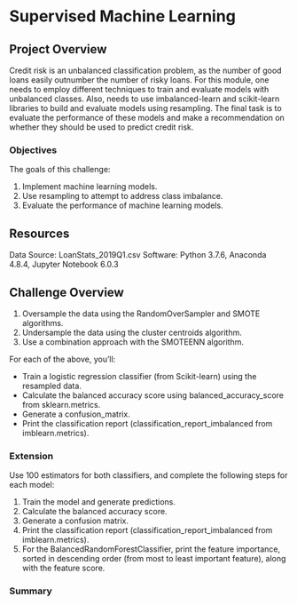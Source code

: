 # Supervised Machine Learning

## Project Overview

Credit risk is an unbalanced classification problem, as the number of good loans easily outnumber the number of risky loans.  For this module, one needs to employ different techniques to train and evaluate models with unbalanced classes. Also, needs to use imbalanced-learn and scikit-learn libraries to build and evaluate models using resampling. The final task is to evaluate the performance of these models and make a recommendation on whether they should be used to predict credit risk.

### Objectives

The goals of this challenge:

1. Implement machine learning models.
2. Use resampling to attempt to address class imbalance.
3. Evaluate the performance of machine learning models.

## Resources

Data Source: LoanStats_2019Q1.csv
Software: Python 3.7.6, Anaconda 4.8.4, Jupyter Notebook 6.0.3

## Challenge Overview

 1. Oversample the data using the RandomOverSampler and SMOTE algorithms.
 2. Undersample the data using the cluster centroids algorithm.
 3. Use a combination approach with the SMOTEENN algorithm.
 
For each of the above, you’ll:
  - Train a logistic regression classifier (from Scikit-learn) using the resampled data.
  - Calculate the balanced accuracy score using balanced_accuracy_score from sklearn.metrics.
  - Generate a confusion_matrix.
  - Print the classification report (classification_report_imbalanced from imblearn.metrics).

### Extension

Use 100 estimators for both classifiers, and complete the following steps for each model:

 1. Train the model and generate predictions.
 2. Calculate the balanced accuracy score.
 3. Generate a confusion matrix.
 4. Print the classification report (classification_report_imbalanced from imblearn.metrics).
 5. For the BalancedRandomForestClassifier, print the feature importance, sorted in descending order (from most to least important feature), along with the feature score.
 
### Summary 
